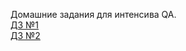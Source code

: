 Домашние задания для интенсива QA.<br />
[ДЗ №1](https://github.com/VladimirBran/QA_new/tree/ad866c3c36b8fa3f5df779b9e66e4b81486d48ad/HomeWork_1)<br />
[ДЗ №2](https://github.com/VladimirBran/QA_new/tree/85c74817636f4e21ecd58fecbd97e6fb11c104b9/HomeWork_2)
